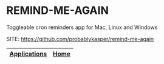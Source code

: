 # REMIND-ME-AGAIN

 Toggleable cron reminders app for Mac, Linux and Windows

 SITE: https://github.com/probablykasper/remind-me-again

 | [Applications](https://portable-linux-apps.github.io/apps.html) | [Home](https://portable-linux-apps.github.io)
 | --- | --- |
